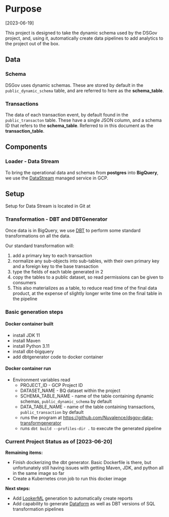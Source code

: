# Purpose

[2023-06-19]

This project is designed to take the dynamic schema used by the DSGov project, and, using it, automatically create data pipelines to add analytics to the project out of the box.

## Data

### Schema

DSGov uses dynamic schemas.  These are stored by default in the `public_dynamic_schema` table, and are referred to here as the **schema_table**.

### Transactions

The data of each transaction event, by default found in the `public_transacton` table.  These have a single JSON column, and a schema ID that refers to the **schema_table**.  Referred to in this document as the **transaction_table**.

## Components

### Loader - Data Stream

To bring the operational data and schemas from **postgres** into **BigQuery**, we use the [DataStream](https://cloud.google.com/datastream) managed service in GCP.

## Setup

Setup for Data Stream is located in Git at

### Transformation - DBT and DBTGenerator

Once data is in BigQuery, we use  [DBT](https://www.getdbt.com/) to perform some standard transformations on all the data.

Our standard transformation will:

1) add a primary key to each transaction
2) normalize any sub-objects into sub-tables, with their own primary key and a foreign key to the base transaction
3) type the fields of each table generated in 2
4) copy the tables to a public dataset, so read permissions can be given to consumers
1) This also materializes as a table, to reduce read time of the final data product, at the expense of slightly longer write time on the final table in the pipeline

### Basic generation steps

#### Docker container built

- install JDK 11
- install Maven
- install Python 3.11
- install dbt-bigquery
- add dbtgenerator code to docker container

#### Docker container run

- Environment variables read
  - PROJECT_ID - GCP Project ID
  - DATASET_NAME - BQ dataset within the project
  - SCHEMA_TABLE_NAME - name of the table containing dynamic schemas, `public_dynamic_schema` by default
  - DATA_TABLE_NAME - name of the table containing transactions, `public_transaction` by default
  - runs the program at <https://github.com/Nuvalence/dsgov-data-transformgenerator>
  - runs `dbt build --profiles-dir .` to execute the generated pipeline

### Current Project Status as of [2023-06-20]

**Remaining items:**

- Finish dockerizing the dbt generator.  Basic Dockerfile is there, but unfortunately still having issues with getting Maven, JDK, and python all in the same image so far
- Create a Kubernetes cron job to run this docker image

**Next steps:**

- Add [LookerML](https://cloud.google.com/resources/looker-free-trial) generation to automatically create reports
- Add capability to generate [Dataform](https://cloud.google.com/dataform) as well as DBT versions of SQL transformation pipelines
